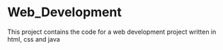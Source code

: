 # Web_Development
This project contains the code for a web development project written in html, css and java
